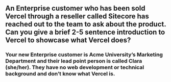 ## An Enterprise customer who has been sold Vercel through a reseller called Sitecore has reached out to the team to ask about the product. Can you give a brief 2-5 sentence introduction to Vercel to showcase what Vercel does?
### Your new Enterprise customer is Acme University’s Marketing Department and their lead point person is called Clara (she/her). They have no web development or technical background and don’t know what Vercel is.